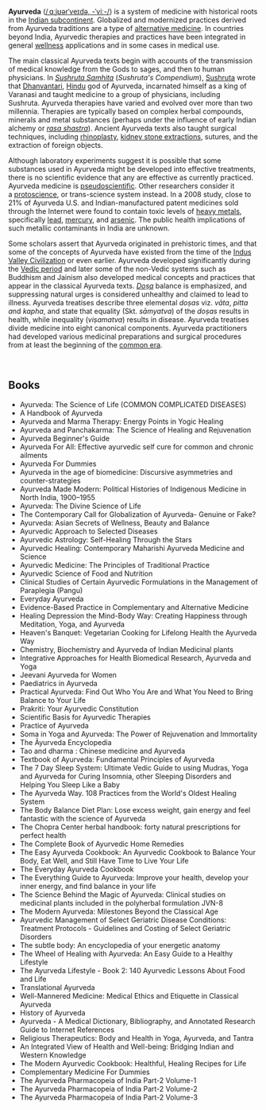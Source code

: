<p><strong>Ayurveda</strong>&nbsp;(<span class="rt-commentedText nowrap"><span class="IPA nopopups noexcerpt"><a title="Help:IPA/English" href="https://en.wikipedia.org/wiki/Help:IPA/English">/<span title="/ˌ/: secondary stress follows">ˌ</span><span title="/ɑː/: 'a' in 'father'">ɑː</span><span title="/j/: 'y' in 'yes'">j</span><span title="/ʊər/: 'our' in 'tour'">ʊər</span><span title="/ˈ/: primary stress follows">ˈ</span><span title="'v' in 'vie'">v</span><span title="/eɪ/: 'a' in 'face'">eɪ</span><span title="'d' in 'dye'">d</span><span title="/ə/: 'a' in 'about'">ə</span>,<span class="wrap">&nbsp;</span>-<span title="/ˈ/: primary stress follows">ˈ</span><span title="'v' in 'vie'">v</span><span title="/iː/: 'ee' in 'fleece'">iː</span>-/</a></span></span>)&nbsp;is a system of medicine with historical roots in the&nbsp;<a title="Indian subcontinent" href="https://en.wikipedia.org/wiki/Indian_subcontinent">Indian subcontinent</a>.&nbsp;Globalized and modernized practices derived from Ayurveda traditions are a type of&nbsp;<a title="Alternative medicine" href="https://en.wikipedia.org/wiki/Alternative_medicine">alternative medicine</a>.&nbsp;In countries beyond India, Ayurvedic therapies and practices have been integrated in general&nbsp;<a title="Wellness (alternative medicine)" href="https://en.wikipedia.org/wiki/Wellness_(alternative_medicine)">wellness</a>&nbsp;applications and in some cases in medical use.</p>
<p>The main classical Ayurveda texts begin with accounts of the transmission of medical knowledge from the Gods to sages, and then to human physicians.&nbsp;In&nbsp;<em><a title="Sushruta Samhita" href="https://en.wikipedia.org/wiki/Sushruta_Samhita">Sushruta Samhita</a></em>&nbsp;(<em>Sushruta's Compendium</em>),&nbsp;<a title="Sushruta" href="https://en.wikipedia.org/wiki/Sushruta">Sushruta</a>&nbsp;wrote that&nbsp;<a title="Dhanvantari" href="https://en.wikipedia.org/wiki/Dhanvantari">Dhanvantari</a>,&nbsp;<a class="mw-redirect" title="Hindu" href="https://en.wikipedia.org/wiki/Hindu">Hindu</a>&nbsp;god of Ayurveda, incarnated himself as a king of Varanasi and taught medicine to a group of physicians, including Sushruta.&nbsp;Ayurveda therapies have varied and evolved over more than two millennia.&nbsp;Therapies are typically based on complex herbal compounds, minerals and metal substances (perhaps under the influence of early Indian alchemy or&nbsp;<em><a title="Rasa shastra" href="https://en.wikipedia.org/wiki/Rasa_shastra">rasa shastra</a></em>). Ancient Ayurveda texts also taught surgical techniques, including&nbsp;<a title="Rhinoplasty" href="https://en.wikipedia.org/wiki/Rhinoplasty">rhinoplasty</a>,&nbsp;<a title="Lithotomy" href="https://en.wikipedia.org/wiki/Lithotomy">kidney stone extractions</a>, sutures, and the extraction of foreign objects.</p>
<p>Although laboratory experiments suggest it is possible that some substances used in Ayurveda might be developed into effective treatments, there is no scientific evidence that any are effective as currently practiced. Ayurveda medicine is&nbsp;<a class="mw-redirect" title="Pseudoscientific" href="https://en.wikipedia.org/wiki/Pseudoscientific">pseudoscientific</a>.&nbsp;Other researchers consider it a&nbsp;<a title="Protoscience" href="https://en.wikipedia.org/wiki/Protoscience">protoscience</a>, or trans-science system instead.&nbsp;In a 2008 study, close to 21% of Ayurveda U.S. and Indian-manufactured patent medicines sold through the Internet were found to contain toxic levels of&nbsp;<a title="Heavy metals" href="https://en.wikipedia.org/wiki/Heavy_metals">heavy metals</a>, specifically&nbsp;<a title="Lead" href="https://en.wikipedia.org/wiki/Lead">lead</a>,&nbsp;<a title="Mercury (element)" href="https://en.wikipedia.org/wiki/Mercury_(element)">mercury</a>, and&nbsp;<a title="Arsenic" href="https://en.wikipedia.org/wiki/Arsenic">arsenic</a>.&nbsp;The public health implications of such metallic contaminants in India are unknown.</p>
<p>Some scholars assert that Ayurveda originated in prehistoric times,&nbsp;and that some of the concepts of Ayurveda have existed from the time of the&nbsp;<a class="mw-redirect" title="Indus Valley Civilization" href="https://en.wikipedia.org/wiki/Indus_Valley_Civilization">Indus Valley Civilization</a>&nbsp;or even earlier.&nbsp;Ayurveda developed significantly during the&nbsp;<a title="Vedic period" href="https://en.wikipedia.org/wiki/Vedic_period">Vedic period</a>&nbsp;and later some of the non-Vedic systems such as Buddhism and Jainism also developed medical concepts and practices that appear in the classical Ayurveda texts.&nbsp;<em><a title="Dosha" href="https://en.wikipedia.org/wiki/Dosha">Doṣa</a></em>&nbsp;balance is emphasized, and suppressing natural urges is considered unhealthy and claimed to lead to illness.&nbsp;Ayurveda treatises describe three elemental&nbsp;<em>doṣas</em>&nbsp;viz.&nbsp;<em>vāta</em>,&nbsp;<em>pitta a</em>nd&nbsp;<em>kapha</em>, and state that equality (Skt.&nbsp;<em>sāmyatva</em>) of the&nbsp;<em>doṣas</em>&nbsp;results in health, while inequality (<em>viṣamatva</em>) results in disease. Ayurveda treatises divide medicine into eight canonical components. Ayurveda practitioners had developed various medicinal preparations and surgical procedures from at least the beginning of the&nbsp;<a title="Common Era" href="https://en.wikipedia.org/wiki/Common_Era">common era</a>.</p>



</br>





<h2 id= "Books">Books </h2>




<ul>
                <li><a target="_blank" href="https://github.com/manjunath5496/Ayurveda-Books/blob/master/ved(1).pdf" style="text-decoration:none;">Ayurveda: The Science of Life  (COMMON COMPLICATED DISEASES)</a></li>
                <li><a target="_blank" href="https://github.com/manjunath5496/Ayurveda-Books/blob/master/ved(2).pdf" style="text-decoration:none;">A Handbook of Ayurveda</a></li>
                <li><a target="_blank" href="https://github.com/manjunath5496/Ayurveda-Books/blob/master/ved(3).pdf" style="text-decoration:none;">Ayurveda and Marma Therapy: Energy Points in Yogic Healing</a></li>
                <li><a target="_blank" href="https://github.com/manjunath5496/Ayurveda-Books/blob/master/ved(4).pdf" style="text-decoration:none;">Ayurveda and Panchakarma: The Science of Healing and Rejuvenation</a></li>
                <li><a target="_blank" href="https://github.com/manjunath5496/Ayurveda-Books/blob/master/ved(5).pdf" style="text-decoration:none;">Ayurveda Beginner's Guide</a></li>
                <li><a target="_blank" href="https://github.com/manjunath5496/Ayurveda-Books/blob/master/ved(6).pdf" style="text-decoration:none;">Ayurveda For All: Effective ayurvedic self cure for common and chronic ailments</a></li>
                <li><a target="_blank" href="https://github.com/manjunath5496/Ayurveda-Books/blob/master/ved(7).pdf" style="text-decoration:none;">Ayurveda For Dummies</a></li>
                <li><a target="_blank" href="https://github.com/manjunath5496/Ayurveda-Books/blob/master/ved(8).pdf" style="text-decoration:none;">Ayurveda in the age of biomedicine: Discursive asymmetries and counter-strategies</a></li>
                <li><a target="_blank" href="https://github.com/manjunath5496/Ayurveda-Books/blob/master/ved(9).pdf" style="text-decoration:none;">Ayurveda Made Modern: Political Histories of Indigenous Medicine in North India, 1900–1955</a></li>
                <li><a target="_blank" href="https://github.com/manjunath5496/Ayurveda-Books/blob/master/ved(10).pdf" style="text-decoration:none;">Ayurveda: The Divine Science of Life</a></li>
	  <li><a target="_blank" href="https://github.com/manjunath5496/Ayurveda-Books/blob/master/ved(11).pdf" style="text-decoration:none;"> The Contemporary Call for Globalization of Ayurveda- Genuine or Fake? </a></li>
                <li><a target="_blank" href="https://github.com/manjunath5496/Ayurveda-Books/blob/master/ved(12).pdf" style="text-decoration:none;">Ayurveda: Asian Secrets of Wellness, Beauty and Balance</a></li>
                <li><a target="_blank" href="https://github.com/manjunath5496/Ayurveda-Books/blob/master/ved(13).rar" style="text-decoration:none;">Ayurvedic Approach to Selected Diseases</a></li>
                <li><a target="_blank" href="https://github.com/manjunath5496/Ayurveda-Books/blob/master/ved(14).pdf" style="text-decoration:none;">Ayurvedic Astrology: Self-Healing Through the Stars</a></li>
                <li><a target="_blank" href="https://github.com/manjunath5496/Ayurveda-Books/blob/master/ved(15).pdf" style="text-decoration:none;">Ayurvedic Healing: Contemporary Maharishi Ayurveda Medicine and Science</a></li>
                <li><a target="_blank" href="https://github.com/manjunath5496/Ayurveda-Books/blob/master/ved(16).pdf" style="text-decoration:none;">Ayurvedic Medicine: The Principles of Traditional Practice</a></li>
                <li><a target="_blank" href="https://github.com/manjunath5496/Ayurveda-Books/blob/master/ved(17).pdf" style="text-decoration:none;">Ayurvedic Science of Food and Nutrition</a></li>
                <li><a target="_blank" href="https://github.com/manjunath5496/Ayurveda-Books/blob/master/ved(18).pdf" style="text-decoration:none;">Clinical Studies of Certain Ayurvedic Formulations in the Management of Paraplegia (Pangu)</a></li>
                <li><a target="_blank" href="https://github.com/manjunath5496/Ayurveda-Books/blob/master/ved(19).pdf" style="text-decoration:none;">Everyday Ayurveda</a></li>
                <li><a target="_blank" href="https://github.com/manjunath5496/Ayurveda-Books/blob/master/ved(20).pdf" style="text-decoration:none;">Evidence-Based Practice in Complementary and Alternative Medicine</a></li>	
	
 <li><a target="_blank" href="https://github.com/manjunath5496/Ayurveda-Books/blob/master/ved(21).pdf" style="text-decoration:none;">Healing Depression the Mind-Body Way: Creating Happiness through Meditation, Yoga, and Ayurveda</a></li>
	
<li><a target="_blank" href="https://github.com/manjunath5496/Ayurveda-Books/blob/master/ved(22).pdf" style="text-decoration:none;">Heaven's Banquet: Vegetarian Cooking for Lifelong Health the Ayurveda Way</a></li>
  <li><a target="_blank" href="https://github.com/manjunath5496/Ayurveda-Books/blob/master/ved(23).pdf" style="text-decoration:none;">Chemistry, Biochemistry and Ayurveda of Indian Medicinal plants</a></li>
 <li><a target="_blank" href="https://github.com/manjunath5496/Ayurveda-Books/blob/master/ved(24).pdf" style="text-decoration:none;">Integrative Approaches for Health Biomedical Research, Ayurveda and Yoga</a></li>	
	
 <li><a target="_blank" href="https://github.com/manjunath5496/Ayurveda-Books/blob/master/ved(25).pdf" style="text-decoration:none;">Jeevani Ayurveda for Women</a></li>
	
	
 <li><a target="_blank" href="https://github.com/manjunath5496/Ayurveda-Books/blob/master/ved(26).pdf" style="text-decoration:none;">Paediatrics in Ayurveda </a></li>
	
<li><a target="_blank" href="https://github.com/manjunath5496/Ayurveda-Books/blob/master/ved(27).pdf" style="text-decoration:none;">Practical Ayurveda: Find Out Who You Are and What You Need to Bring Balance to Your Life</a></li>
  <li><a target="_blank" href="https://github.com/manjunath5496/Ayurveda-Books/blob/master/ved(28).pdf" style="text-decoration:none;">Prakriti: Your Ayurvedic Constitution</a></li>
 <li><a target="_blank" href="https://github.com/manjunath5496/Ayurveda-Books/blob/master/ved(29).pdf" style="text-decoration:none;">Scientific Basis for Ayurvedic Therapies</a></li>	
	
 <li><a target="_blank" href="https://github.com/manjunath5496/Ayurveda-Books/blob/master/ved(30).pdf" style="text-decoration:none;">Practice of Ayurveda</a></li>
	
 <li><a target="_blank" href="https://github.com/manjunath5496/Ayurveda-Books/blob/master/ved(31).pdf" style="text-decoration:none;">Soma in Yoga and Ayurveda: The Power of Rejuvenation and Immortality</a></li>
	
<li><a target="_blank" href="https://github.com/manjunath5496/Ayurveda-Books/blob/master/ved(32).rar" style="text-decoration:none;">The Ãyurveda Encyclopedia </a></li>
	
<li><a target="_blank" href="https://github.com/manjunath5496/Ayurveda-Books/blob/master/ved(33).pdf" style="text-decoration:none;">Tao and dharma : Chinese medicine and Ayurveda</a></li>
  <li><a target="_blank" href="https://github.com/manjunath5496/Ayurveda-Books/blob/master/ved(34).pdf" style="text-decoration:none;">Textbook of Ayurveda: Fundamental Principles of Ayurveda</a></li>
 <li><a target="_blank" href="https://github.com/manjunath5496/Ayurveda-Books/blob/master/ved(35).pdf" style="text-decoration:none;">The 7 Day Sleep System: Ultimate Vedic Guide to using Mudras, Yoga and Ayurveda for Curing Insomnia, other Sleeping Disorders and Helping
You Sleep Like a Baby</a></li>	
	
 <li><a target="_blank" href="https://github.com/manjunath5496/Ayurveda-Books/blob/master/ved(36).rar" style="text-decoration:none;">The Ayurveda Way. 108 Practices from the World's Oldest Healing System</a></li>
	
 <li><a target="_blank" href="https://github.com/manjunath5496/Ayurveda-Books/blob/master/ved(37).pdf" style="text-decoration:none;">The Body Balance Diet Plan: Lose excess weight, gain energy and feel fantastic with the science of Ayurveda</a></li>
	
<li><a target="_blank" href="https://github.com/manjunath5496/Ayurveda-Books/blob/master/ved(38).pdf" style="text-decoration:none;">The Chopra Center herbal handbook: forty natural prescriptions for perfect health </a></li>
	
<li><a target="_blank" href="https://github.com/manjunath5496/Ayurveda-Books/blob/master/ved(39).pdf" style="text-decoration:none;">The Complete Book of Ayurvedic Home Remedies</a></li>
  <li><a target="_blank" href="https://github.com/manjunath5496/Ayurveda-Books/blob/master/ved(40).pdf" style="text-decoration:none;">The Easy Ayurveda Cookbook: An Ayurvedic Cookbook to Balance Your Body, Eat Well, and Still Have Time to Live Your Life</a></li>
 <li><a target="_blank" href="https://github.com/manjunath5496/Ayurveda-Books/blob/master/ved(41).pdf" style="text-decoration:none;">The Everyday Ayurveda Cookbook</a></li>	
	
 <li><a target="_blank" href="https://github.com/manjunath5496/Ayurveda-Books/blob/master/ved(42).pdf" style="text-decoration:none;">The Everything Guide to Ayurveda: Improve your health, develop your inner energy, and find balance in your life</a></li>
	
 <li><a target="_blank" href="https://github.com/manjunath5496/Ayurveda-Books/blob/master/ved(43).pdf" style="text-decoration:none;">The Science Behind the Magic of Ayurveda: Clinical studies on medicinal plants included in the polyherbal formulation JVN-8</a></li>
	

  <li><a target="_blank" href="https://github.com/manjunath5496/Ayurveda-Books/blob/master/ved(44).pdf" style="text-decoration:none;">The Modern Ayurveda: Milestones Beyond the Classical Age</a></li>
 <li><a target="_blank" href="https://github.com/manjunath5496/Ayurveda-Books/blob/master/ved(45).pdf" style="text-decoration:none;">Ayurvedic Management of Select Geriatric Disease Conditions: Treatment Protocols - Guidelines and Costing of Select Geriatric Disorders</a></li>	
	
 <li><a target="_blank" href="https://github.com/manjunath5496/Ayurveda-Books/blob/master/ved(46).pdf" style="text-decoration:none;">The subtle body: An encyclopedia of your energetic anatomy</a></li>
	
 <li><a target="_blank" href="https://github.com/manjunath5496/Ayurveda-Books/blob/master/ved(47).pdf" style="text-decoration:none;">The Wheel of Healing with Ayurveda: An Easy Guide to a Healthy Lifestyle</a></li>
	

  <li><a target="_blank" href="https://github.com/manjunath5496/Ayurveda-Books/blob/master/ved(48).pdf" style="text-decoration:none;">The Ayurveda Lifestyle - Book 2: 140 Ayurvedic Lessons About Food and Life</a></li>
 <li><a target="_blank" href="https://github.com/manjunath5496/Ayurveda-Books/blob/master/ved(49).pdf" style="text-decoration:none;">Translational Ayurveda</a></li>	
	
 <li><a target="_blank" href="https://github.com/manjunath5496/Ayurveda-Books/blob/master/ved(50).pdf" style="text-decoration:none;">Well-Mannered Medicine: Medical Ethics and Etiquette in Classical Ayurveda</a></li>
	
 <li><a target="_blank" href="https://github.com/manjunath5496/Ayurveda-Books/blob/master/ved(51).pdf" style="text-decoration:none;">History of Ayurveda</a></li>
	
	
 <li><a target="_blank" href="https://github.com/manjunath5496/Ayurveda-Books/blob/master/ved(52).pdf" style="text-decoration:none;">Ayurveda - A Medical Dictionary, Bibliography, and Annotated Research Guide to Internet References</a></li>
	
 <li><a target="_blank" href="https://github.com/manjunath5496/Ayurveda-Books/blob/master/ved(53).pdf" style="text-decoration:none;">Religious Therapeutics: Body and Health in Yoga, Ayurveda, and Tantra</a></li>

 <li><a target="_blank" href="https://github.com/manjunath5496/Ayurveda-Books/blob/master/ved(54).pdf" style="text-decoration:none;">An Integrated View of Health and Well-being: Bridging Indian and Western Knowledge</a></li>


	
 <li><a target="_blank" href="https://github.com/manjunath5496/Ayurveda-Books/blob/master/ved(55).pdf" style="text-decoration:none;">The Modern Ayurvedic Cookbook: Healthful, Healing Recipes for Life</a></li>
	
	
 <li><a target="_blank" href="https://github.com/manjunath5496/Ayurveda-Books/blob/master/ved(56).pdf" style="text-decoration:none;">Complementary Medicine For Dummies</a></li>
	
 <li><a target="_blank" href="https://github.com/manjunath5496/Ayurveda-Books/blob/master/ved(57).pdf" style="text-decoration:none;">The Ayurveda Pharmacopeia of India Part-2 Volume-1</a></li>


	
 <li><a target="_blank" href="https://github.com/manjunath5496/Ayurveda-Books/blob/master/ved(58).pdf" style="text-decoration:none;">The Ayurveda Pharmacopeia of India Part-2 Volume-2</a></li>
	
	
 <li><a target="_blank" href="https://github.com/manjunath5496/Ayurveda-Books/blob/master/ved(59).pdf" style="text-decoration:none;">The Ayurveda Pharmacopeia of India Part-2 Volume-3</a></li>
	



	
</ul>
